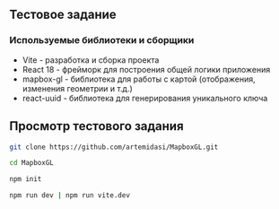 ## Тестовое задание

### Используемые библиотеки и сборщики

- Vite - разработка и сборка проекта
- React 18 - фрейморк для построения общей логики приложения
- mapbox-gl - библиотека для работы с картой (отображения, изменения геометрии и т.д.)
- react-uuid - библиотека для генерирования уникального ключа

## Просмотр тестового задания

```bash
git clone https://github.com/artemidasi/MapboxGL.git

cd MapboxGL

npm init

npm run dev | npm run vite.dev
```